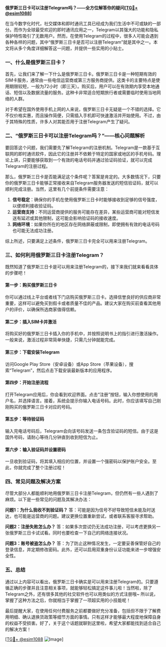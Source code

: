 **俄罗斯三日卡可以注册Telegram吗？——全方位解答你的疑问[[TG💪+ @esim1088](https://t.me/s/esim1088)]**

在当今数字化时代，社交媒体和即时通讯工具已经成为我们生活中不可或缺的一部分。而作为全球最受欢迎的即时通讯应用之一，Telegram以其强大的功能和隐私保护特性吸引了无数用户。然而，在使用Telegram的过程中，很多人可能会遇到各种各样的问题，其中“俄罗斯三日卡是否可以注册Telegram”就是其中之一。本文将从多个角度详细解答这一问题，并提供一些实用的小贴士。

### 一、什么是俄罗斯三日卡？

首先，让我们来了解一下什么是俄罗斯三日卡。俄罗斯三日卡是一种短期有效的SIM卡服务，通常由一些电信运营商或第三方服务商提供。这类卡的主要特点是使用期限较短，一般为72小时（即三天）。购买后，用户可以在有效期内享受本地通话、短信以及数据流量的服务。这种卡非常适合短期旅行者或需要临时使用当地网络的人群。

对于希望在国外使用手机上网的人来说，俄罗斯三日卡无疑是一个不错的选择。它不仅价格实惠，而且操作简便，只需插入手机即可快速激活并开始使用。不过，由于其特殊的性质，许多人对其能否用于注册Telegram产生了疑问。

### 二、“俄罗斯三日卡可以注册Telegram吗？”——核心问题解析

要回答这个问题，我们需要先了解Telegram的注册机制。Telegram是一款基于互联网的即时通讯软件，因此它的注册并不依赖于特定的国家或地区的手机号码。理论上讲，只要能够获取到一个有效的电话号码并通过验证码验证，就可以完成Telegram的注册过程。

那么，俄罗斯三日卡是否能满足这个条件呢？答案是肯定的。大多数情况下，只要你的俄罗斯三日卡能够正常接收来自Telegram服务器发送的短信验证码，就可以顺利完成注册。当然，这里有几个前提条件需要注意：

1. **信号稳定**：确保你的手机在使用俄罗斯三日卡时能够接收到足够的信号强度，以便顺利接收验证码。
2. **运营商支持**：不同运营商提供的服务可能存在差异，某些运营商可能对短信发送有延迟或其他限制，这可能会影响验证码的接收速度。
3. **网络环境**：如果你所在的地区存在网络屏蔽或限制，即使拥有有效的电话号码也可能无法成功注册。

综上所述，只要满足上述条件，俄罗斯三日卡完全可以用来注册Telegram。

### 三、如何利用俄罗斯三日卡注册Telegram？

既然知道了俄罗斯三日卡是可以用来注册Telegram的，接下来我们就来看看具体的步骤吧！

#### 第一步：购买俄罗斯三日卡
你可以通过线上平台或者线下门店购买俄罗斯三日卡。选择信誉良好的供应商非常重要，这样可以避免买到假卡或者质量不佳的产品。建议大家在购买前查看其他用户的评价，以确保所选商家值得信赖。

#### 第二步：插入SIM卡并激活
将购买好的俄罗斯三日卡插入你的手机中，并按照说明书上的指引进行激活操作。一般来说，激活过程非常简单快捷，只需几分钟就能完成。

#### 第三步：下载安装Telegram
访问Google Play Store（安卓设备）或App Store（苹果设备），搜索“Telegram”，然后点击下载安装最新版本的应用程序。

#### 第四步：开始注册流程
打开Telegram应用后，你会看到欢迎界面。点击“注册”按钮，输入你想使用的用户名，并选择语言。接着，系统会提示你输入电话号码。此时，你应该填写自己刚刚购买的俄罗斯三日卡对应的号码。

#### 第五步：等待验证码
输入完电话号码后，Telegram会向该号码发送一条包含验证码的短信。由于这是国外号码，请耐心等待几分钟直到收到短信为止。

#### 第六步：输入验证码并设置密码
一旦收到验证码，将其填入相应的位置，并设置一个强密码以保护账户安全。至此，你就完成了整个注册过程！

### 四、常见问题及解决方案

尽管大部分人都能顺利地用俄罗斯三日卡注册Telegram，但仍然有一些人遇到了麻烦。以下是一些常见的问题及其解决办法：

**问题1：为什么我收不到验证码？**
答：可能是因为信号不好导致短信未能及时送达，也可能是运营商的问题。建议更换位置重新尝试，或者联系客服寻求帮助。

**问题2：注册失败怎么办？**
答：如果多次尝试仍无法成功注册，可以考虑更换另一张俄罗斯三日卡试试看。同时也要检查一下自己的网络连接状况。

**问题3：账号被盗怎么办？**
答：为了防止这种情况发生，一定要妥善保管好自己的登录信息，并定期修改密码。此外，还可以启用双重身份认证功能来进一步增强安全性。

### 五、总结

通过以上内容可以看出，俄罗斯三日卡确实是可以用来注册Telegram的。只要遵循正确的步骤并且注意相关事项，就能够轻松搞定这件事儿啦！当然啦，除了Telegram之外，还有很多其他的社交软件也可以用类似的方式注册哦~ 所以说，掌握了这种方法之后，你就相当于掌握了一项超实用的小技能呢！

最后提醒大家，在使用任何付费服务之前都要做好充分准备，包括但不限于了解费用明细、确认退换货政策等细节方面的事情。只有这样才能够最大程度地保障自身的权益不受损害。好了，关于这个话题就聊到这里啦，希望大家都能找到适合自己的解决方案！

[[TG💪+ @esim1088](https://t.me/s/esim1088) ![Image](https://i.postimg.cc/4NQfJmqS/Snipaste-2025-05-13-00-14-12.png)]